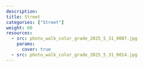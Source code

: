 ```yaml
---
description: 
title: Street
categories: ["Street"]
weight: 60
resources:
  - src: photo_walk_color_grade_2025_5_31_0007.jpg
    params:
      cover: true
  - src: photo_walk_color_grade_2025_5_31_0014.jpg
---
```

